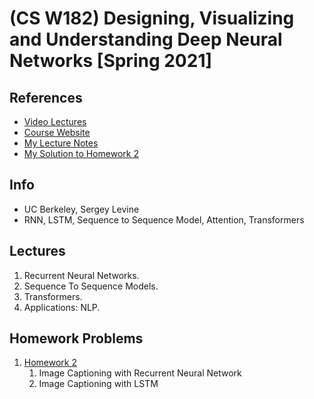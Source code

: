 # (CS W182) Designing, Visualizing and Understanding Deep Neural Networks [Spring 2021]

## References
* [Video Lectures](https://www.youtube.com/playlist?list=PL_iWQOsE6TfVmKkQHucjPAoRtIJYt8a5A)
* [Course Website](https://cs182sp21.github.io/)
* [My Lecture Notes](https://github.com/notebook-org/robotics/blob/master/AI/CSW182%20Designing%2C%20Visualizing%20and%20Understanding%20Deep%20Neural%20Networks/index.md)
* [My Solution to Homework 2](https://github.com/hw-problem-org/csw182_2021)

## Info
- UC Berkeley, Sergey Levine
- RNN, LSTM, Sequence to Sequence Model, Attention, Transformers

## Lectures
1. Recurrent Neural Networks.
2. Sequence To Sequence Models.
3. Transformers.
4. Applications: NLP.

## Homework Problems
1. [Homework 2](https://github.com/cs182sp21/cs182_hw2_student)
    1. Image Captioning with Recurrent Neural Network
    2. Image Captioning with LSTM

